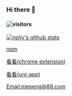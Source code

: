 ### Hi there 👋
#### ![visitors](https://visitor-badge.glitch.me/badge?page_id=npljy.npljy)
  [![npljy's github stats](https://github-readme-stats.vercel.app/api?username=npljy)](https://github.com/npljy)


[npm](https://www.npmjs.com/~niepeng?utm_source=xuehuayu.cn) 

[看看(chrome extension)](https://chrome.google.com/webstore/detail/%E7%9C%8B%E7%9C%8B/pegiockicjmdnkjbnppeeakeogdkegac?hl=zh-CN&authuser=0) 

[看看(uni-app)](https://laonongmin.online/) 

[Email:niepeng@88.com](mailto:niepeng@88.com) 


<!--
**npljy/npljy** is a ✨ _special_ ✨ repository because its `README.md` (this file) appears on your GitHub profile.

Here are some ideas to get you started:
[npm](https://www.npmjs.com/~niepeng?utm_source=xuehuayu.cn)
[看看(chrome extension)](https://chrome.google.com/webstore/detail/%E7%9C%8B%E7%9C%8B/pegiockicjmdnkjbnppeeakeogdkegac?hl=zh-CN&authuser=0)
[看看(uni-app)](https://laonongmin.online/)

[Email:niepeng@88.com](mailto:niepeng@88.com)
-->
